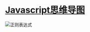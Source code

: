 # [Javascript思维导图](https://segmentfault.com/a/1190000011151972)

![正则表达式](/Users/mpy/Downloads/正则表达式.gif)